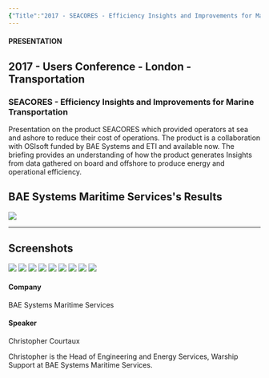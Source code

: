 ```yaml
---
{"Title":"2017 - SEACORES - Efficiency Insights and Improvements for Marine Transportation","Year":2017,"Industry":"Marine","URL":"https://resources.osisoft.com/presentations/seacores---efficiency-insights-and-improvements-for-marine-transportation/","PDF":"https://cdn.osisoft.com/osi/presentations/2017-uc-emea-london/UC17EU-D2TR02-BAESystems-Courtaux-EfficiencyInsightsForMarine.pdf","Company":"BAE Systems Maritime Services","dg-publish":true,"Keywords":["Ships"],"permalink":"/aveva/customer-stories/2017/2017-bae-systems-maritime-services-seacores-efficiency-insights-and-improvements-for-marine-transportation/","dgPassFrontmatter":true}
---
```


#### PRESENTATION

## 2017 - Users Conference - London - Transportation

### SEACORES - Efficiency Insights and Improvements for Marine Transportation

Presentation on the product SEACORES which provided operators at sea and ashore to reduce their cost of operations. The product is a collaboration with OSIsoft funded by BAE Systems and ETI and available now. The briefing provides an understanding of how the product generates Insights from data gathered on board and offshore to produce energy and operational efficiency.

## BAE Systems Maritime Services's Results
![](https://i.imgur.com/J7DiCGB.png)

---
## Screenshots
![](https://i.imgur.com/3a87ROB.png)
![](https://i.imgur.com/3TIPNaa.png)
![](https://i.imgur.com/qczl2LK.png)
![](https://i.imgur.com/3AbG1ts.png)
![](https://i.imgur.com/pSXl2w2.png)
![](https://i.imgur.com/eTDYmFK.png)
![](https://i.imgur.com/4NtP0MS.png)
![](https://i.imgur.com/L49mbxj.png)
![](https://i.imgur.com/UNmiaYo.png)

#### Company

BAE Systems Maritime Services

#### Speaker

Christopher Courtaux

Christopher is the Head of Engineering and Energy Services, Warship Support at BAE Systems Maritime Services.